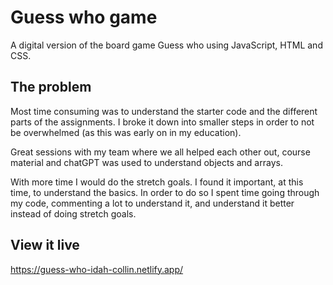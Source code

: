 # Guess who game

A digital version of the board game Guess who using JavaScript, HTML and CSS.

## The problem

Most time consuming was to understand the starter code and the different parts of the assignments. I broke it down into smaller steps in order to not be overwhelmed (as this was early on in my education).

Great sessions with my team where we all helped each other out, course material and chatGPT was used to understand objects and arrays.

With more time I would do the stretch goals. I found it important, at this time, to understand the basics. In order to do so I spent time going through my code, commenting a lot to understand it, and understand it better instead of doing stretch goals.

## View it live

https://guess-who-idah-collin.netlify.app/
